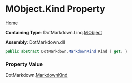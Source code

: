 # MObject\.Kind Property

[Home](../../../../README.md)

**Containing Type**: DotMarkdown\.Linq\.[MObject](../README.md)

**Assembly**: DotMarkdown\.dll

```csharp
public abstract DotMarkdown.MarkdownKind Kind { get; }
```

### Property Value

DotMarkdown\.[MarkdownKind](../../../MarkdownKind/README.md)


